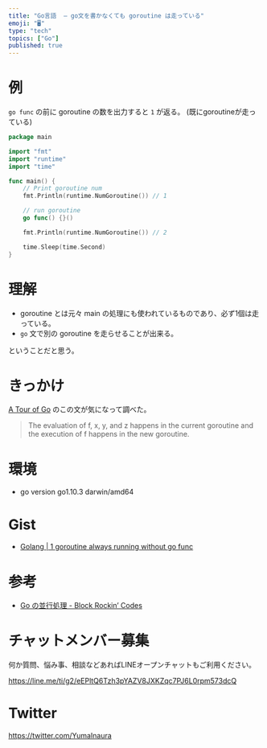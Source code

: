 ```yaml
---
title: "Go言語  — go文を書かなくても goroutine は走っている"
emoji: "🖥"
type: "tech"
topics: ["Go"]
published: true
---
```



# 例

`go func` の前に goroutine の数を出力すると `1` が返る。
(既にgoroutineが走っている)


```go
package main

import "fmt"
import "runtime"
import "time"

func main() {
	// Print goroutine num
	fmt.Println(runtime.NumGoroutine()) // 1

	// run goroutine
	go func() {}()

	fmt.Println(runtime.NumGoroutine()) // 2

	time.Sleep(time.Second)
}
```

# 理解

- goroutine とは元々 main の処理にも使われているものであり、必ず1個は走っている。
- `go` 文で別の goroutine を走らせることが出来る。

ということだと思う。

# きっかけ

[A Tour of Go](https://tour.golang.org/concurrency/1) のこの文が気になって調べた。

>The evaluation of f, x, y, and z happens in the current goroutine and the execution of f happens in the new goroutine.



# 環境

- go version go1.10.3 darwin/amd64

# Gist

- [Golang | 1 goroutine always running without go func](https://gist.github.com/YumaInaura/6ff1a8e5b57c9d9d0ce95add3a9f1116)

# 参考

- [Go の並行処理 - Block Rockin’ Codes](http://jxck.hatenablog.com/entry/20130414/1365960707)








<!-- Update From Qiita API -->

# チャットメンバー募集


何か質問、悩み事、相談などあればLINEオープンチャットもご利用ください。

https://line.me/ti/g2/eEPltQ6Tzh3pYAZV8JXKZqc7PJ6L0rpm573dcQ





# Twitter


https://twitter.com/YumaInaura


<!-- Update From Qiita API -->


